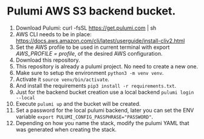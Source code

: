 # Pulumi AWS S3 backend bucket.

1. Download Pulumi: curl -fsSL https://get.pulumi.com | sh
2. AWS CLI needs to be in place: https://docs.aws.amazon.com/cli/latest/userguide/install-cliv2.html
3. Set the AWS profile to be used in current terminal  with export *AWS_PROFILE = profile*, of the desired AWS configuration.
4. Download this repository.
5. This repository is already a pulumi project. No need to create a new one.
6. Make sure to setup the environment `python3 -m venv venv`.
7. Activate it `source venv/bin/activate`.
8. And install the requirements `pip3 install -r requirements.txt`.
9. Just for the backend bucket creation use a local backend `pulumi login --local`
10. Execute `pulumi up` and the bucket will be created.
11. Set a password for the local pulumi backend, later you can set the ENV variable `export PULUMI_CONFIG_PASSPHRASE="PASSWORD"`.
12. Depending on how you name the stack, modify the pulumi YAML that was generated when creating the stack. 
